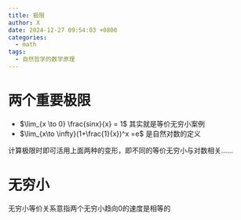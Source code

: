 ```yaml
---
title: 极限
author: X
date: 2024-12-27 09:54:03 +0800
categories:
  - math
tags:
  - 自然哲学的数学原理
---
```

# 两个重要极限
-  $\lim_{x \to 0} \frac{sinx}{x} = 1$ 其实就是等价无穷小案例
-  $\lim_{x\to \infty}(1+\frac{1}{x})^x =e$ 是自然对数的定义 

计算极限时即可活用上面两种的变形，即不同的等价无穷小与对数相关……

# 无穷小
无穷小等价关系意指两个无穷小趋向0的速度是相等的